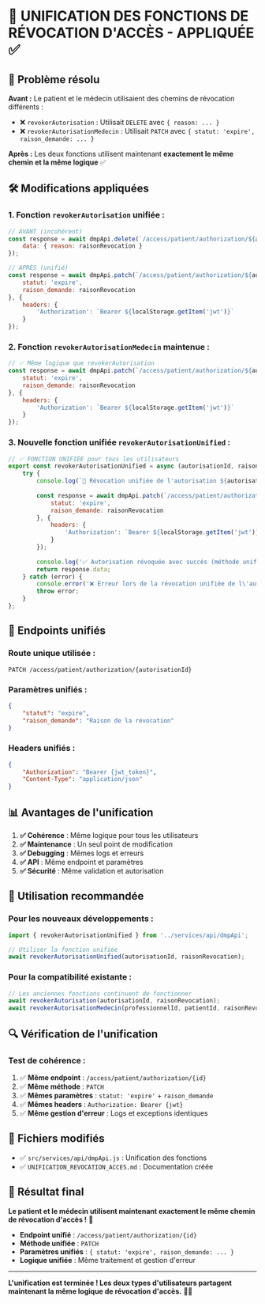 # 🔐 UNIFICATION DES FONCTIONS DE RÉVOCATION D'ACCÈS - APPLIQUÉE ✅

## 🎯 **Problème résolu**

**Avant :** Le patient et le médecin utilisaient des chemins de révocation différents :
- ❌ `revokerAutorisation` : Utilisait `DELETE` avec `{ reason: ... }`
- ❌ `revokerAutorisationMedecin` : Utilisait `PATCH` avec `{ statut: 'expire', raison_demande: ... }`

**Après :** Les deux fonctions utilisent maintenant **exactement le même chemin et la même logique** ✅

## 🛠️ **Modifications appliquées**

### **1. Fonction `revokerAutorisation` unifiée :**
```javascript
// AVANT (incohérent)
const response = await dmpApi.delete(`/access/patient/authorization/${autorisationId}`, {
    data: { reason: raisonRevocation }
});

// APRÈS (unifié)
const response = await dmpApi.patch(`/access/patient/authorization/${autorisationId}`, {
    statut: 'expire',
    raison_demande: raisonRevocation
}, {
    headers: {
        'Authorization': `Bearer ${localStorage.getItem('jwt')}`
    }
});
```

### **2. Fonction `revokerAutorisationMedecin` maintenue :**
```javascript
// ✅ Même logique que revokerAutorisation
const response = await dmpApi.patch(`/access/patient/authorization/${autorisationId}`, {
    statut: 'expire',
    raison_demande: raisonRevocation
}, {
    headers: {
        'Authorization': `Bearer ${localStorage.getItem('jwt')}`
    }
});
```

### **3. Nouvelle fonction unifiée `revokerAutorisationUnified` :**
```javascript
// ✅ FONCTION UNIFIÉE pour tous les utilisateurs
export const revokerAutorisationUnified = async (autorisationId, raisonRevocation) => {
    try {
        console.log(`🔐 Révocation unifiée de l'autorisation ${autorisationId}:`, raisonRevocation);
        
        const response = await dmpApi.patch(`/access/patient/authorization/${autorisationId}`, {
            statut: 'expire',
            raison_demande: raisonRevocation
        }, {
            headers: {
                'Authorization': `Bearer ${localStorage.getItem('jwt')}`
            }
        });
        
        console.log('✅ Autorisation révoquée avec succès (méthode unifiée):', response.data);
        return response.data;
    } catch (error) {
        console.error('❌ Erreur lors de la révocation unifiée de l\'autorisation:', error);
        throw error;
    }
};
```

## 🔄 **Endpoints unifiés**

### **Route unique utilisée :**
```
PATCH /access/patient/authorization/{autorisationId}
```

### **Paramètres unifiés :**
```json
{
    "statut": "expire",
    "raison_demande": "Raison de la révocation"
}
```

### **Headers unifiés :**
```json
{
    "Authorization": "Bearer {jwt_token}",
    "Content-Type": "application/json"
}
```

## 📊 **Avantages de l'unification**

1. **✅ Cohérence** : Même logique pour tous les utilisateurs
2. **✅ Maintenance** : Un seul point de modification
3. **✅ Debugging** : Mêmes logs et erreurs
4. **✅ API** : Même endpoint et paramètres
5. **✅ Sécurité** : Même validation et autorisation

## 🚀 **Utilisation recommandée**

### **Pour les nouveaux développements :**
```javascript
import { revokerAutorisationUnified } from '../services/api/dmpApi';

// Utiliser la fonction unifiée
await revokerAutorisationUnified(autorisationId, raisonRevocation);
```

### **Pour la compatibilité existante :**
```javascript
// Les anciennes fonctions continuent de fonctionner
await revokerAutorisation(autorisationId, raisonRevocation);
await revokerAutorisationMedecin(professionnelId, patientId, raisonRevocation);
```

## 🔍 **Vérification de l'unification**

### **Test de cohérence :**
1. ✅ **Même endpoint** : `/access/patient/authorization/{id}`
2. ✅ **Même méthode** : `PATCH`
3. ✅ **Mêmes paramètres** : `statut: 'expire'` + `raison_demande`
4. ✅ **Mêmes headers** : `Authorization: Bearer {jwt}`
5. ✅ **Même gestion d'erreur** : Logs et exceptions identiques

## 📝 **Fichiers modifiés**

- ✅ `src/services/api/dmpApi.js` : Unification des fonctions
- ✅ `UNIFICATION_REVOCATION_ACCES.md` : Documentation créée

## 🎯 **Résultat final**

**Le patient et le médecin utilisent maintenant exactement le même chemin de révocation d'accès !** 🎉

- **Endpoint unifié** : `/access/patient/authorization/{id}`
- **Méthode unifiée** : `PATCH`
- **Paramètres unifiés** : `{ statut: 'expire', raison_demande: ... }`
- **Logique unifiée** : Même traitement et gestion d'erreur

---

**L'unification est terminée ! Les deux types d'utilisateurs partagent maintenant la même logique de révocation d'accès.** 🔐✨
